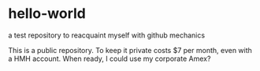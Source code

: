 # hello-world
a test repository to reacquaint myself with github mechanics

This is a public repository. To keep it private costs $7 per month, even with a HMH account.
When ready, I could use my corporate Amex?
